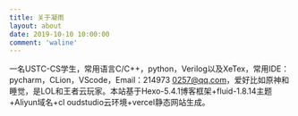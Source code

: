 ```yaml
---
title: 关于凝雨
layout: about
date: 2019-10-10 10:00:00
comment: 'waline'
---
```

  
   一名USTC-CS学生，常用语言C/C++，python，Verilog以及XeTex，常用IDE：pycharm，CLion，VScode，Email：214973
0257@qq.com，爱好比如原神和睡觉，是LOL和王者云玩家。本站基于Hexo-5.4.1博客框架+fluid-1.8.14主题+Aliyun域名+cl
oudstudio云环境+vercel静态网站生成。

